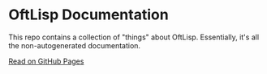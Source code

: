 # OftLisp Documentation

This repo contains a collection of "things" about OftLisp.
Essentially, it's all the non-autogenerated documentation.

[Read on GitHub Pages](https://oftlisp.github.io/docs/)
